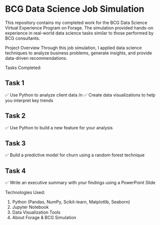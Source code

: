 # BCG Data Science Job Simulation
This repository contains my completed work for the BCG Data Science Virtual Experience Program on Forage. The simulation provided hands-on experience in real-world data science tasks similar to those performed by BCG consultants.

Project Overview
Through this job simulation, I applied data science techniques to analyze business problems, generate insights, and provide data-driven recommendations.

Tasks Completed:
## Task 1
✅ Use Python to analyze client data /n
✅ Create data visualizations to help you interpret key trends
## Task 2
✅ Use Python to build a new feature for your analysis
## Task 3
✅ Build a predictive model for churn using a random forest technique
## Task 4
✅ Write an executive summary with your findings using a PowerPoint Slide

Technologies Used:
1. Python (Pandas, NumPy, Scikit-learn, Matplotlib, Seaborn)
2. Jupyter Notebook
3. Data Visualization Tools
4. About Forage & BCG Simulation
